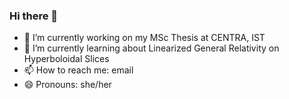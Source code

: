 ### Hi there 👋

- 🔭 I’m currently working on my MSc Thesis at CENTRA, IST
- 🌱 I’m currently learning about Linearized General Relativity on Hyperboloidal Slices
- 📫 How to reach me: email
- 😄 Pronouns: she/her

<!--
**irainho/irainho** is a ✨ _special_ ✨ repository because its `README.md` (this file) appears on your GitHub profile.

Here are some ideas to get you started:

- 🔭 I’m currently working on ...
- 🌱 I’m currently learning ...
- 👯 I’m looking to collaborate on ...
- 🤔 I’m looking for help with ...
- 💬 Ask me about ...
- 📫 How to reach me: ...
- 😄 Pronouns: ...
- ⚡ Fun fact: ...
-->
